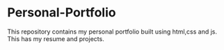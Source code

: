 # Personal-Portfolio
This repository contains my personal portfolio built using html,css and js. This has my resume and projects.
